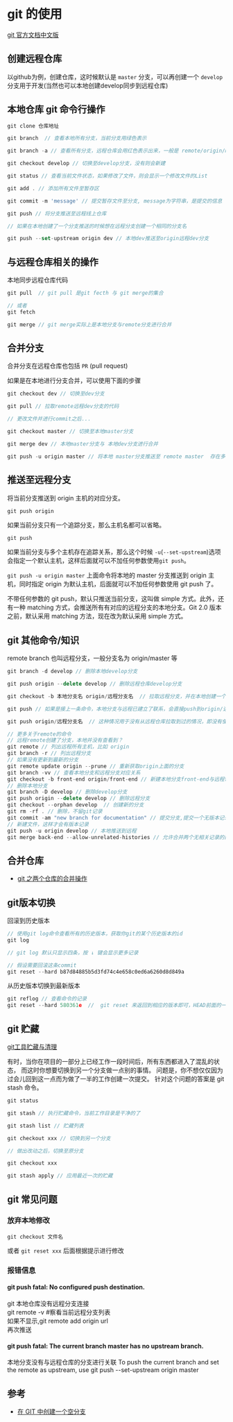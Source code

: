 # git 的使用

[git 官方文档中文版](https://git-scm.com/book/zh/v2)

## 创建远程仓库

以github为例，创建仓库，这时候默认是 `master` 分支，可以再创建一个 `develop` 分支用于开发(当然也可以本地创建develop同步到远程仓库)

## 本地仓库 git 命令行操作

```js
git clone 仓库地址

git branch  // 查看本地所有分支，当前分支用绿色表示

git branch -a // 查看所有分支，远程仓库会用红色表示出来，一般是 remote/origin/master

git checkout develop // 切换至develop分支，没有则会新建

git status // 查看当前文件状态，如果修改了文件，则会显示一个修改文件的List

git add . // 添加所有文件至暂存区

git commit -m 'message' // 提交暂存文件至分支, message为字符串，是提交的信息

git push // 将分支推送至远程线上仓库

// 如果在本地创建了一个分支推送的时候想在远程分支创建一个相同的分支名

git push --set-upstream origin dev // 本地dev推送至origin远程dev分支
```

## 与远程仓库相关的操作

本地同步远程仓库代码

```js
git pull  // git pull 是git fecth 与 git merge的集合

// 或者
git fetch

git merge // git merge实际上是本地分支与remote分支进行合并
```

## 合并分支

合并分支在远程仓库也包括 `PR` (pull request)

如果是在本地进行分支合并，可以使用下面的步骤

```js
git checkout dev // 切换至dev分支

git pull // 拉取remote远程dev分支的代码

// 更改文件并进行commit之后...

git checkout master // 切换至本地master分支

git merge dev // 本地master分支与 本地dev分支进行合并

git push -u origin master // 将本地 master分支推送至 remote master  存在多个远程仓库才会用到 -u

```

## 推送至远程分支

将当前分支推送到 origin 主机的对应分支。

```js
git push origin
```

如果当前分支只有一个追踪分支，那么主机名都可以省略。

`git push`

如果当前分支与多个主机存在追踪关系，那么这个时候 `-u`(`--set-upstream`)选项会指定一个默认主机，这样后面就可以不加任何参数使用`git push`。

`git push -u origin master` 上面命令将本地的 master 分支推送到 origin 主机，同时指定 origin 为默认主机，后面就可以不加任何参数使用 git push 了。

不带任何参数的 git push，默认只推送当前分支，这叫做 simple 方式。此外，还有一种 matching 方式，会推送所有有对应的远程分支的本地分支。Git 2.0 版本之前，默认采用 matching 方法，现在改为默认采用 simple 方式。

## git 其他命令/知识

remote branch 也叫远程分支，一般分支名为 origin/master 等

```js
git branch -d develop // 删除本地develop分支

git push origin --delete develop // 删除远程仓库develop分支

git checkout -b 本地分支名 origin/远程分支名  // 拉取远程分支，并在本地创建一个与远程分支名字一样的分支

git push // 如果是接上一条命令，本地分支与远程已建立了联系，会直接push到origin/远程分支

git push origin/远程分支名  // 这种情况用于没有从远程仓库拉取到过的情况，即没有使用过 git checkout -b 本地分支名 origin/远程分支名 命令

// 更多关于remote的命令
// 远程remote创建了分支，本地并没有查看到？
git remote // 列出远程所有主机，比如 origin
git branch -r // 列出远程分支
// 如果没有更新到最新的分支
git remote update origin --prune // 重新获取origin上面的分支
git branch -vv // 查看本地分支和远程分支对应关系
git checkout -b front-end origin/front-end // 新建本地分支front-end与远程front-end分支相关联
// 删除本地分支
git branch -D develop // 删除develop分支
git push origin --delete develop // 删除远程分支
git checkout --orphan develop  // 创建新的分支
git rm -rf . // 删除，不留git记录
git commit -am "new branch for documentation" // 提交分支,提交一个无版本记录分支
// 新建文件，这样才会有版本记录
git push -u origin develop // 本地推送到远程
git merge back-end --allow-unrelated-histories // 允许合并两个无相关记录的两个分支
```

## 合并仓库

- [git 之两个仓库的合并操作](https://www.jianshu.com/p/42a10bbfbf97)

## git版本切换

回滚到历史版本

```js
// 使用git log命令查看所有的历史版本，获取你git的某个历史版本的id
git log

// git log 默认只显示四条，按 ↓ 键会显示更多记录

// 假设需要回滚这条commit
git reset --hard b87d84885b5d3fd74c4e658c0ed6a6260d8d849a
```

从历史版本切换到最新版本

```js
git reflog // 查看命令的记录
git reset --hard 580361e  //  git reset 来返回到相应的版本即可，HEAD前面的一串字符为我们简写的ID
```

## git 贮藏

[git工具贮藏与清理](https://git-scm.com/book/zh/v2/Git-%E5%B7%A5%E5%85%B7-%E8%B4%AE%E8%97%8F%E4%B8%8E%E6%B8%85%E7%90%86#_git_stashing)

有时，当你在项目的一部分上已经工作一段时间后，所有东西都进入了混乱的状态， 而这时你想要切换到另一个分支做一点别的事情。 问题是，你不想仅仅因为过会儿回到这一点而为做了一半的工作创建一次提交。 针对这个问题的答案是 git stash 命令。

```js
git status

git stash // 执行贮藏命令，当前工作目录是干净的了

git stash list // 贮藏列表

git checkout xxx // 切换到另一个分支

// 做出改动之后，切换至原分支

git checkout xxx

git stash apply // 应用最近一次的贮藏
```

## git 常见问题

### 放弃本地修改

`git checkout 文件名`

或者 `git reset xxx` 后面根据提示进行修改


### 报错信息

#### git push fatal: No configured push destination.

git 本地仓库没有远程分支连接  
git remote -v #察看当前远程分支列表  
如果不显示,git remote add origin url  
再次推送

#### git push fatal: The current branch master has no upstream branch.

本地分支没有与远程仓库的分支进行关联
To push the current branch and set the remote as upstream, use git push --set-upstream origin master

## 参考

- [在 GIT 中创建一个空分支](https://segmentfault.com/a/1190000004931751)
